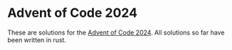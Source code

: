Advent of Code 2024
===================

These are solutions for the [Advent of Code 2024](https://adventofcode.com/2024).
All solutions so far have been written in rust.
